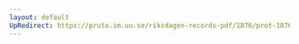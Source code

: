 ```yaml
---
layout: default
UpRedirect: https://pruto.im.uu.se/riksdagen-records-pdf/1876/prot-1876--fk--035/prot-1876--fk--035_012.pdf
---
```

